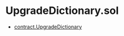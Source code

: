 # UpgradeDictionary.sol

<!-- START_INDEX -->
- [contract.UpgradeDictionary](./contract.UpgradeDictionary.md)

<!-- END_INDEX -->
